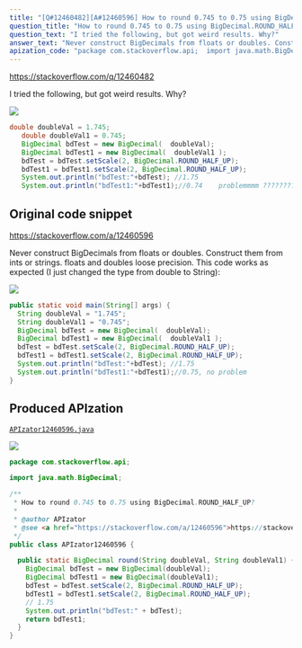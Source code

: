 ```yaml
---
title: "[Q#12460482][A#12460596] How to round 0.745 to 0.75 using BigDecimal.ROUND_HALF_UP?"
question_title: "How to round 0.745 to 0.75 using BigDecimal.ROUND_HALF_UP?"
question_text: "I tried the following, but got weird results. Why?"
answer_text: "Never construct BigDecimals from floats or doubles. Construct them from ints or strings. floats and doubles loose precision. This code works as expected (I just changed the type from double to String):"
apization_code: "package com.stackoverflow.api;  import java.math.BigDecimal;  /**  * How to round 0.745 to 0.75 using BigDecimal.ROUND_HALF_UP?  *  * @author APIzator  * @see <a href=\"https://stackoverflow.com/a/12460596\">https://stackoverflow.com/a/12460596</a>  */ public class APIzator12460596 {    public static BigDecimal round(String doubleVal, String doubleVal1) {     BigDecimal bdTest = new BigDecimal(doubleVal);     BigDecimal bdTest1 = new BigDecimal(doubleVal1);     bdTest = bdTest.setScale(2, BigDecimal.ROUND_HALF_UP);     bdTest1 = bdTest1.setScale(2, BigDecimal.ROUND_HALF_UP);     // 1.75     System.out.println(\"bdTest:\" + bdTest);     return bdTest1;   } }"
---
```


https://stackoverflow.com/q/12460482

I tried the following,
but got weird results. Why?


<div class="code-logo"><img src="/stackoverflow.png" /></div>

```java
double doubleVal = 1.745;
   double doubleVal1 = 0.745;
   BigDecimal bdTest = new BigDecimal(  doubleVal);
   BigDecimal bdTest1 = new BigDecimal(  doubleVal1 );
   bdTest = bdTest.setScale(2, BigDecimal.ROUND_HALF_UP);
   bdTest1 = bdTest1.setScale(2, BigDecimal.ROUND_HALF_UP);
   System.out.println("bdTest:"+bdTest); //1.75
   System.out.println("bdTest1:"+bdTest1);//0.74    problemmmm ????????????
```


## Original code snippet

https://stackoverflow.com/a/12460596

Never construct BigDecimals from floats or doubles. Construct them from ints or strings. floats and doubles loose precision.
This code works as expected (I just changed the type from double to String):

<div class="code-logo"><img src="/stackoverflow.png" /></div>

```java
public static void main(String[] args) {
  String doubleVal = "1.745";
  String doubleVal1 = "0.745";
  BigDecimal bdTest = new BigDecimal(  doubleVal);
  BigDecimal bdTest1 = new BigDecimal(  doubleVal1 );
  bdTest = bdTest.setScale(2, BigDecimal.ROUND_HALF_UP);
  bdTest1 = bdTest1.setScale(2, BigDecimal.ROUND_HALF_UP);
  System.out.println("bdTest:"+bdTest); //1.75
  System.out.println("bdTest1:"+bdTest1);//0.75, no problem
}
```

## Produced APIzation

[`APIzator12460596.java`](https://github.com/pasqualesalza/apization/raw/main/data/search/APIzator12460596.java)

<div class="code-logo"><img src="/apizator.png" /></div>

```java
package com.stackoverflow.api;

import java.math.BigDecimal;

/**
 * How to round 0.745 to 0.75 using BigDecimal.ROUND_HALF_UP?
 *
 * @author APIzator
 * @see <a href="https://stackoverflow.com/a/12460596">https://stackoverflow.com/a/12460596</a>
 */
public class APIzator12460596 {

  public static BigDecimal round(String doubleVal, String doubleVal1) {
    BigDecimal bdTest = new BigDecimal(doubleVal);
    BigDecimal bdTest1 = new BigDecimal(doubleVal1);
    bdTest = bdTest.setScale(2, BigDecimal.ROUND_HALF_UP);
    bdTest1 = bdTest1.setScale(2, BigDecimal.ROUND_HALF_UP);
    // 1.75
    System.out.println("bdTest:" + bdTest);
    return bdTest1;
  }
}

```